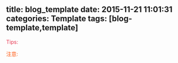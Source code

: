 title: blog_template
date: 2015-11-21 11:01:31
categories: Template
tags: [blog-template,template]
---

<span style="color:#e73751">Tips:</span>

<span style="color:#ff5c16">注意:</span>

<!-- more -->